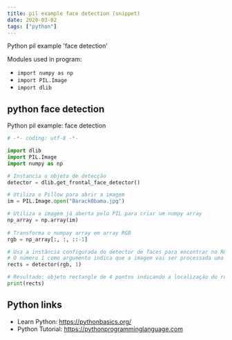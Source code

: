 ```yaml
---
title: pil example face detection (snippet)
date: 2020-03-02
tags: ["python"]
---
```

Python pil example 'face detection'


Modules used in program: 
* `import numpy as np`
* `import PIL.Image`
* `import dlib`

## python face detection

Python pil example: face detection

```python
# -*- coding: utf-8 -*-

import dlib
import PIL.Image
import numpy as np

# Instancia o objeto de detecção 
detector = dlib.get_frontal_face_detector()

# Utiliza o Pillow para abrir a imagem
im = PIL.Image.open("BarackObama.jpg")

# Utiliza a imagem já aberta pelo PIL para criar um numpy array
np_array = np.array(im)
  
# Transforma o numpay array em array RGB
rgb = np_array[:, :, ::-1]

# Usa a instância configurada do detector de faces para encontrar no RGB as faces contidas na imagem original
# O número 1 como argumento indica que a imagem vai ser processada uma vez
rects = detector(rgb, 1)

# Resultado: objeto rectangle de 4 pontos indicando a localização do rosto
print(rects)

```

## Python links

- Learn Python: https://pythonbasics.org/
- Python Tutorial: https://pythonprogramminglanguage.com
